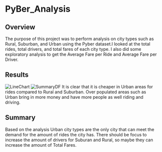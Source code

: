 # PyBer_Analysis

## Overview
The purpose of this project was to perform analysis on city types such as Rural, Suburban, and Urban using the Pyber dataset.I looked at the total rides, total drivers, and total fares of each city type. I also did some exploratory analysis to get the Average Fare per Ride and Average Fare per Driver.

## Results
![LineChart](https://user-images.githubusercontent.com/83085800/137653545-4bc97166-efc9-4477-a397-ef39103c2235.png)
![SummaryDF](https://user-images.githubusercontent.com/83085800/137653757-f624b509-64ca-40c0-b197-f58c13148079.png)
It is clear that it is cheaper in Urban areas for rides compared to Rural and Suburban. Over populated areas such as Urban bring in more money and have more people as well riding and driving. 

## Summary
Based on the analysis Urban city types are the only city that can meet the demand for the amount of rides the city has. There should be focus to increase the amount of drivers for Suburan and Rural, so maybe they can increase the amount of Total Fares.
